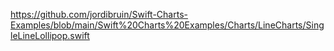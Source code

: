 https://github.com/jordibruin/Swift-Charts-Examples/blob/main/Swift%20Charts%20Examples/Charts/LineCharts/SingleLineLollipop.swift
